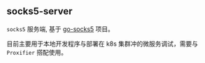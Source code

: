 ## socks5-server

`socks5` 服务端, 基于 [go-socks5](https://github.com/armon/go-socks5) 项目。

目前主要用于本地开发程序与部署在 k8s 集群冲的微服务调试，需要与 `Proxifier` 搭配使用。